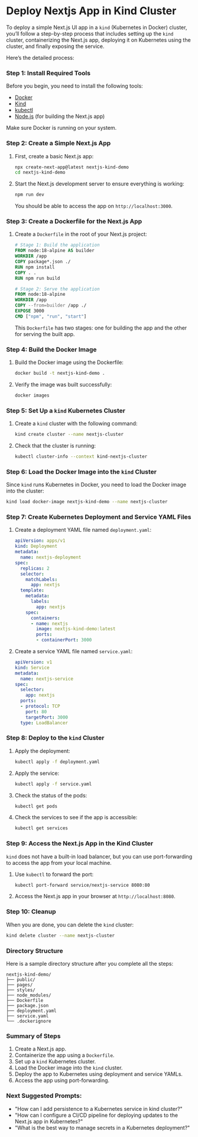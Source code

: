 # Deploy Nextjs App in Kind Cluster

To deploy a simple Next.js UI app in a `kind` (Kubernetes in Docker) cluster, you’ll follow a step-by-step process that includes setting up the `kind` cluster, containerizing the Next.js app, deploying it on Kubernetes using the cluster, and finally exposing the service.

Here’s the detailed process:

### Step 1: Install Required Tools
Before you begin, you need to install the following tools:
- [Docker](https://docs.docker.com/get-docker/)
- [Kind](https://kind.sigs.k8s.io/docs/user/quick-start/#installation)
- [kubectl](https://kubernetes.io/docs/tasks/tools/)
- [Node.js](https://nodejs.org/) (for building the Next.js app)
  
Make sure Docker is running on your system.

### Step 2: Create a Simple Next.js App

1. First, create a basic Next.js app:
   ```bash
   npx create-next-app@latest nextjs-kind-demo
   cd nextjs-kind-demo
   ```

2. Start the Next.js development server to ensure everything is working:
   ```bash
   npm run dev
   ```

   You should be able to access the app on `http://localhost:3000`.

### Step 3: Create a Dockerfile for the Next.js App

1. Create a `Dockerfile` in the root of your Next.js project:
   ```Dockerfile
   # Stage 1: Build the application
   FROM node:18-alpine AS builder
   WORKDIR /app
   COPY package*.json ./
   RUN npm install
   COPY . .
   RUN npm run build

   # Stage 2: Serve the application
   FROM node:18-alpine
   WORKDIR /app
   COPY --from=builder /app ./
   EXPOSE 3000
   CMD ["npm", "run", "start"]
   ```

   This `Dockerfile` has two stages: one for building the app and the other for serving the built app.

### Step 4: Build the Docker Image

1. Build the Docker image using the Dockerfile:
   ```bash
   docker build -t nextjs-kind-demo .
   ```

2. Verify the image was built successfully:
   ```bash
   docker images
   ```

### Step 5: Set Up a `kind` Kubernetes Cluster

1. Create a `kind` cluster with the following command:
   ```bash
   kind create cluster --name nextjs-cluster
   ```

2. Check that the cluster is running:
   ```bash
   kubectl cluster-info --context kind-nextjs-cluster
   ```

### Step 6: Load the Docker Image into the `kind` Cluster

Since `kind` runs Kubernetes in Docker, you need to load the Docker image into the cluster:
```bash
kind load docker-image nextjs-kind-demo --name nextjs-cluster
```

### Step 7: Create Kubernetes Deployment and Service YAML Files

1. Create a deployment YAML file named `deployment.yaml`:
   ```yaml
   apiVersion: apps/v1
   kind: Deployment
   metadata:
     name: nextjs-deployment
   spec:
     replicas: 2
     selector:
       matchLabels:
         app: nextjs
     template:
       metadata:
         labels:
           app: nextjs
       spec:
         containers:
         - name: nextjs
           image: nextjs-kind-demo:latest
           ports:
           - containerPort: 3000
   ```

2. Create a service YAML file named `service.yaml`:
   ```yaml
   apiVersion: v1
   kind: Service
   metadata:
     name: nextjs-service
   spec:
     selector:
       app: nextjs
     ports:
     - protocol: TCP
       port: 80
       targetPort: 3000
     type: LoadBalancer
   ```

### Step 8: Deploy to the `kind` Cluster

1. Apply the deployment:
   ```bash
   kubectl apply -f deployment.yaml
   ```

2. Apply the service:
   ```bash
   kubectl apply -f service.yaml
   ```

3. Check the status of the pods:
   ```bash
   kubectl get pods
   ```

4. Check the services to see if the app is accessible:
   ```bash
   kubectl get services
   ```

### Step 9: Access the Next.js App in the Kind Cluster

`kind` does not have a built-in load balancer, but you can use port-forwarding to access the app from your local machine.

1. Use `kubectl` to forward the port:
   ```bash
   kubectl port-forward service/nextjs-service 8080:80
   ```

2. Access the Next.js app in your browser at `http://localhost:8080`.

### Step 10: Cleanup

When you are done, you can delete the `kind` cluster:
```bash
kind delete cluster --name nextjs-cluster
```

### Directory Structure
Here is a sample directory structure after you complete all the steps:

```
nextjs-kind-demo/
├── public/
├── pages/
├── styles/
├── node_modules/
├── Dockerfile
├── package.json
├── deployment.yaml
├── service.yaml
└── .dockerignore
```

### Summary of Steps

1. Create a Next.js app.
2. Containerize the app using a `Dockerfile`.
3. Set up a `kind` Kubernetes cluster.
4. Load the Docker image into the `kind` cluster.
5. Deploy the app to Kubernetes using deployment and service YAMLs.
6. Access the app using port-forwarding.

### Next Suggested Prompts:

- "How can I add persistence to a Kubernetes service in kind cluster?"
- "How can I configure a CI/CD pipeline for deploying updates to the Next.js app in Kubernetes?"
- "What is the best way to manage secrets in a Kubernetes deployment?"